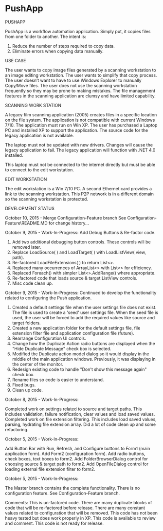 # PushApp
PUSHAPP

PushApp is a workflow automation application.  Simply put, it copies files from one folder to another.  The intent is:

1.	Reduce the number of steps required to copy data.
2.	Eliminate errors when copying data manually.

USE CASE

The user wants to copy image files generated by a scanning workstation to an image editing workstation.  The user wants to simplify that copy process.  The user doesn’t want to have to use Windows Explorer to manually Copy/Move files.  The user does not use the scanning workstation frequently so they may be prone to making mistakes.  The file management features in the scanning application are clumsy and have limited capability.

SCANNING WORK STATION

A legacy film scanning application (2005) creates files in a specific location on the file system. The application is not compatible with current Windows 7/10.  The application must run on Win XP.  The user has purchased a Laptop PC and installed XP to support the application. The source code for the legacy application is not available. 

The laptop must not be updated with new drivers.  Changes will cause the legacy application to fail.  The legacy application will function with .NET 4.0 installed.

This laptop must not be connected to the internet directly but must be able to connect to the edit workstation.  

EDIT WORKSTATION

The edit workstation is a Win 7/10 PC.  A second Ethernet card provides a link to the scanning workstation.  This P2P network is in a different domain so the scanning workstation is protected.

DEVELOPMENT STATUS

October 10, 2015 - Merge Configuration-Feature branch
See Configuration-Feature\README.MD for change history...

October 9, 2015 - Work-In-Progress: Add Debug Buttons & Re-factor code.

1) Add two additional debugging button controls.  These controls will be removed later.
2) Replace LoadSource( ) and LoadTarget( ) with LoadListView(<ListView> view, <string> path).
3) Re-factored LoadFileExtensions( ) to return List<>.
4) Replaced many occurrences of ArrayList<> with List<> for efficiency.
5) Replaced Foreach() with simpler List<>.AddRange() where appropriate.
6) Re-factored code that loads source & target ListView controls.
7) Misc code clean up. 

October 9, 2015 - Work-In-Progress: Continued to develop the functionality related to configuring the Push application.

1) Created a default settings file when the user settings file does not exist. The file is used to create a 'seed' user settings file.  When the seed file is used, the user will be forced to add the required values like source and target folders.
2) Created a new application folder for the default settings file, file extension filter file and application configuration file (future).
3) Rearrange Configuration UI controls.
4) Change how the Duplicate Action radio buttons are displayed when the "Hide Duplicate Message" check box is selected.
5) Modified the Duplicate action model dialog so it would display in the middle of the main application windows. Previously, it was displaying in the center of the monitor.
6) Redesign existing code to handle "Don't show this message again" check box.
7) Rename files so code is easier to understand.
8) Fixed bugs.
9) Clean up code.

October 8, 2015 - Work-In-Progress:

Completed work on settings related to source and target paths. This includes validation, failure notification, clear values and load saved values.
Completed work on file extension filtering. This includes load saved values, parsing, hydrating file extension array.
Did a lot of code clean up and some refactoring.

October 5, 2015 - Work-In-Progress:

Add Button Bar with Run, Refresh, and Configure buttons to Form1 (main application form).
Add Form2 (configuration form).
Add radio buttons, check boxes, text boxes to form2.
Add FolderBrowserDialog control for choosing source & target path to form2.
Add OpenFileDialog control for loading external file extension filter to form2. 

October 5, 2015 - Work-In-Progress:

The Master branch contains the complete functionality.  There is no configuration feature.  See Configuration-Feature branch.

Comments:  This is un-factored code.  There are many duplicate blocks of code that will be re-factored before release.  There are many constant values related to configuration that will be removed.  This code has not been heavy tested but does work properly in XP.  This code is available to review and comment.  This code is not ready for release.
